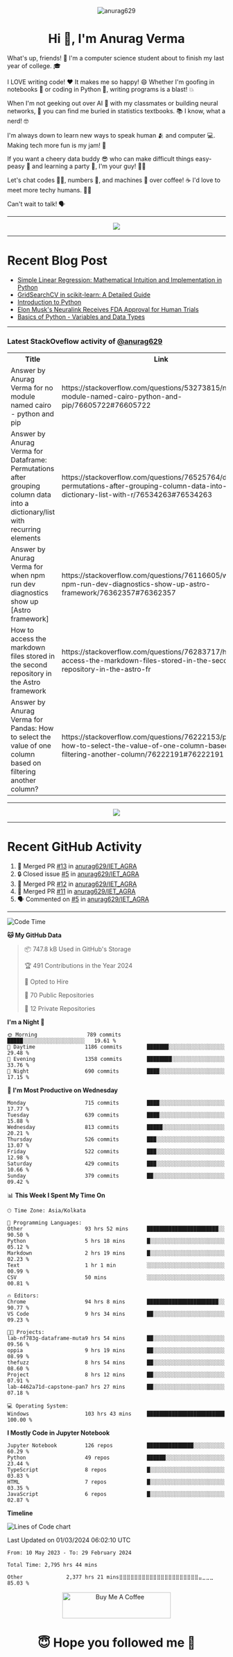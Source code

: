

<p align="center"> <img src="https://komarev.com/ghpvc/?username=anurag629&label=Profile%20views&color=0e75b6&style=flat" alt="anurag629" /> </p>

<h1 align="center">Hi 👋, I'm Anurag Verma</h1>

What's up, friends! 👋 I'm a computer science student about to finish my last year of college. 🎓

I LOVE writing code! ❤️ It makes me so happy! 😄 Whether I'm goofing in notebooks 📓 or coding in Python 🐍, writing programs is a blast! 💥

When I'm not geeking out over AI 🤖 with my classmates or building neural networks, 🧠 you can find me buried in statistics textbooks. 📚 I know, what a nerd! 🤓

I'm always down to learn new ways to speak human 🫂 and computer 💻. Making tech more fun is my jam! 🍇

If you want a cheery data buddy 😎 who can make difficult things easy-peasy 🥝 and learning a party 🎉, I'm your guy! 🙋‍♂️

Let's chat codes 👨‍💻, numbers 🧮, and machines 🤖 over coffee! ☕ I'd love to meet more techy humans. 💁‍♂️

Can't wait to talk! 🗣️

---

<p align="center">
  <img src="https://spotify-github-profile.vercel.app/api/view.svg?uid=mwvywke3fo2gajpenodnmobfh&cover_image=true&theme=default&show_offline=false&background_color=121212&interchange=false&bar_color=53b14f&bar_color_cover=true">
</p>

---

# Recent Blog Post

<!-- BLOG-POST-LIST:START -->
- [Simple Linear Regression: Mathematical Intuition and Implementation in Python](https://codercops.tech/blog/machine-learning-algorithms/simple-linear-regression-mathematical-intuation)
- [GridSearchCV in scikit-learn: A Detailed Guide](https://codercops.tech/blog/gridsearchcv-in-scikit-learn-a-detailed-guide)
- [Introduction to Python](https://codercops.tech/blog/python-tutorial/introduction-to-python)
- [Elon Musk&#39;s Neuralink Receives FDA Approval for Human Trials](https://codercops.tech/blog/elon-musks-neuralink-receives-fda-approval-for-human-trials)
- [Basics of Python - Variables and Data Types](https://codercops.tech/blog/python-basics-of-python-variables-and-data-types)
<!-- BLOG-POST-LIST:END -->

---

### Latest StackOveflow activity of [@anurag629](https://github.com/anurag629)
<table>
  <tr><th>Title</th><th>Link</th></tr>
  <!-- STACKOVERFLOW:START --><tr><td>Answer by Anurag Verma for no module named cairo - python and pip</td><td>https://stackoverflow.com/questions/53273815/no-module-named-cairo-python-and-pip/76605722#76605722</td></tr><tr><td>Answer by Anurag Verma for Dataframe: Permutations after grouping column data into a dictionary/list with recurring elements</td><td>https://stackoverflow.com/questions/76525764/dataframe-permutations-after-grouping-column-data-into-a-dictionary-list-with-r/76534263#76534263</td></tr><tr><td>Answer by Anurag Verma for when npm run dev diagnostics show up [Astro framework]</td><td>https://stackoverflow.com/questions/76116605/when-npm-run-dev-diagnostics-show-up-astro-framework/76362357#76362357</td></tr><tr><td>How to access the markdown files stored in the second repository in the Astro framework</td><td>https://stackoverflow.com/questions/76283717/how-to-access-the-markdown-files-stored-in-the-second-repository-in-the-astro-fr</td></tr><tr><td>Answer by Anurag Verma for Pandas: How to select the value of one column based on filtering another column?</td><td>https://stackoverflow.com/questions/76222153/pandas-how-to-select-the-value-of-one-column-based-on-filtering-another-column/76222191#76222191</td></tr><!-- STACKOVERFLOW:END -->
</table>

---

<p align="center">
  <img alig src="https://github-profile-trophy.vercel.app/?username=anurag629&theme=onedark&column=-1" />
</p>

---

# Recent GitHub Activity
<!--START_SECTION:activity-->
1. 🎉 Merged PR [#13](https://github.com/anurag629/IET_AGRA/pull/13) in [anurag629/IET_AGRA](https://github.com/anurag629/IET_AGRA)
2. 🔒 Closed issue [#5](https://github.com/anurag629/IET_AGRA/issues/5) in [anurag629/IET_AGRA](https://github.com/anurag629/IET_AGRA)
3. 🎉 Merged PR [#12](https://github.com/anurag629/IET_AGRA/pull/12) in [anurag629/IET_AGRA](https://github.com/anurag629/IET_AGRA)
4. 🎉 Merged PR [#11](https://github.com/anurag629/IET_AGRA/pull/11) in [anurag629/IET_AGRA](https://github.com/anurag629/IET_AGRA)
5. 🗣 Commented on [#5](https://github.com/anurag629/IET_AGRA/issues/5#issuecomment-1854540580) in [anurag629/IET_AGRA](https://github.com/anurag629/IET_AGRA)
<!--END_SECTION:activity-->

---

<!--START_SECTION:waka-->
![Code Time](http://img.shields.io/badge/Code%20Time-2%2C798%20hrs%2040%20mins-blue)

**🐱 My GitHub Data** 

> 📦 747.8 kB Used in GitHub's Storage 
 > 
> 🏆 491 Contributions in the Year 2024
 > 
> 💼 Opted to Hire
 > 
> 📜 70 Public Repositories 
 > 
> 🔑 12 Private Repositories 
 > 
**I'm a Night 🦉** 

```text
🌞 Morning                789 commits         █████░░░░░░░░░░░░░░░░░░░░   19.61 % 
🌆 Daytime                1186 commits        ███████░░░░░░░░░░░░░░░░░░   29.48 % 
🌃 Evening                1358 commits        ████████░░░░░░░░░░░░░░░░░   33.76 % 
🌙 Night                  690 commits         ████░░░░░░░░░░░░░░░░░░░░░   17.15 % 
```
📅 **I'm Most Productive on Wednesday** 

```text
Monday                   715 commits         ████░░░░░░░░░░░░░░░░░░░░░   17.77 % 
Tuesday                  639 commits         ████░░░░░░░░░░░░░░░░░░░░░   15.88 % 
Wednesday                813 commits         █████░░░░░░░░░░░░░░░░░░░░   20.21 % 
Thursday                 526 commits         ███░░░░░░░░░░░░░░░░░░░░░░   13.07 % 
Friday                   522 commits         ███░░░░░░░░░░░░░░░░░░░░░░   12.98 % 
Saturday                 429 commits         ███░░░░░░░░░░░░░░░░░░░░░░   10.66 % 
Sunday                   379 commits         ██░░░░░░░░░░░░░░░░░░░░░░░   09.42 % 
```


📊 **This Week I Spent My Time On** 

```text
🕑︎ Time Zone: Asia/Kolkata

💬 Programming Languages: 
Other                    93 hrs 52 mins      ███████████████████████░░   90.50 % 
Python                   5 hrs 18 mins       █░░░░░░░░░░░░░░░░░░░░░░░░   05.12 % 
Markdown                 2 hrs 19 mins       █░░░░░░░░░░░░░░░░░░░░░░░░   02.23 % 
Text                     1 hr 1 min          ░░░░░░░░░░░░░░░░░░░░░░░░░   00.99 % 
CSV                      50 mins             ░░░░░░░░░░░░░░░░░░░░░░░░░   00.81 % 

🔥 Editors: 
Chrome                   94 hrs 8 mins       ███████████████████████░░   90.77 % 
VS Code                  9 hrs 34 mins       ██░░░░░░░░░░░░░░░░░░░░░░░   09.23 % 

🐱‍💻 Projects: 
lab-nf783g-dataframe-muta9 hrs 54 mins       ██░░░░░░░░░░░░░░░░░░░░░░░   09.56 % 
oppia                    9 hrs 19 mins       ██░░░░░░░░░░░░░░░░░░░░░░░   08.99 % 
thefuzz                  8 hrs 54 mins       ██░░░░░░░░░░░░░░░░░░░░░░░   08.60 % 
Project                  8 hrs 12 mins       ██░░░░░░░░░░░░░░░░░░░░░░░   07.91 % 
lab-4462a71d-capstone-pan7 hrs 27 mins       ██░░░░░░░░░░░░░░░░░░░░░░░   07.18 % 

💻 Operating System: 
Windows                  103 hrs 43 mins     █████████████████████████   100.00 % 
```

**I Mostly Code in Jupyter Notebook** 

```text
Jupyter Notebook         126 repos           ███████████████░░░░░░░░░░   60.29 % 
Python                   49 repos            ██████░░░░░░░░░░░░░░░░░░░   23.44 % 
TypeScript               8 repos             █░░░░░░░░░░░░░░░░░░░░░░░░   03.83 % 
HTML                     7 repos             █░░░░░░░░░░░░░░░░░░░░░░░░   03.35 % 
JavaScript               6 repos             █░░░░░░░░░░░░░░░░░░░░░░░░   02.87 % 
```



**Timeline**

![Lines of Code chart](https://raw.githubusercontent.com/anurag629/anurag629/main/assets/bar_graph.png)


 Last Updated on 01/03/2024 06:02:10 UTC
<!--END_SECTION:waka-->

<!--START_SECTION:waka-simple-->

```text
From: 10 May 2023 - To: 29 February 2024

Total Time: 2,795 hrs 44 mins

Other              2,377 hrs 21 mins⣿⣿⣿⣿⣿⣿⣿⣿⣿⣿⣿⣿⣿⣿⣿⣿⣿⣿⣿⣿⣿⣤⣀⣀⣀   85.03 %
```

<!--END_SECTION:waka-simple-->

<p align="center"> 
<a href="https://www.buymeacoffee.com/anurag629" target="_blank"><img src="https://cdn.buymeacoffee.com/buttons/default-orange.png" alt="Buy Me A Coffee" height="60" width="250"></a>
</p>


<h1 align="center"> 😇 Hope you followed me 🥰  </h1>
